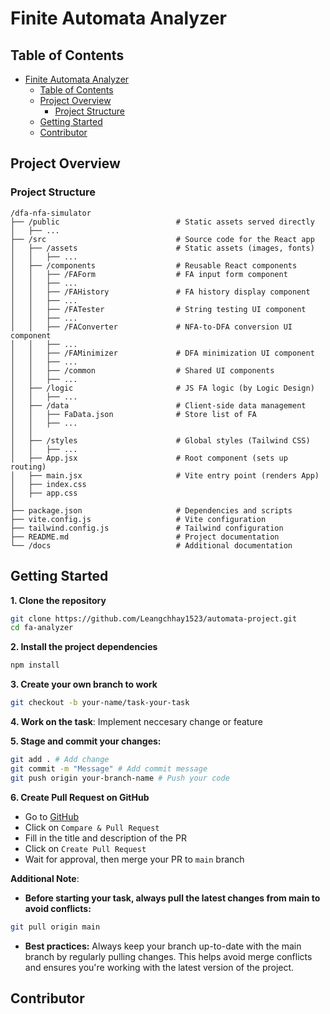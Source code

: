 # Finite Automata Analyzer

## Table of Contents

- [Finite Automata Analyzer](#finite-automata-analyzer)
  - [Table of Contents](#table-of-contents)
  - [Project Overview](#project-overview)
    - [Project Structure](#project-structure)
  - [Getting Started](#getting-started)
  - [Contributor](#contributor)

## Project Overview

### Project Structure

```plaintext
/dfa-nfa-simulator
├── /public                          # Static assets served directly
│   ├── ...
├── /src                             # Source code for the React app
│   ├── /assets                      # Static assets (images, fonts)
│   │   ├── ...
│   ├── /components                  # Reusable React components
│   │   ├── /FAForm                  # FA input form component
│   │   ├── ...
│   │   ├── /FAHistory               # FA history display component
│   │   ├── ...
│   │   ├── /FATester                # String testing UI component
│   │   ├── ...
│   │   ├── /FAConverter             # NFA-to-DFA conversion UI component
│   │   ├── ...
│   │   ├── /FAMinimizer             # DFA minimization UI component
│   │   ├── ...
│   │   ├── /common                  # Shared UI components
│   │   ├── ...
│   ├── /logic                       # JS FA logic (by Logic Design)
│   │   ├── ...
│   ├── /data                        # Client-side data management
│   │   ├── FaData.json              # Store list of FA
│   │   ├── ...
│   │
│   ├── /styles                      # Global styles (Tailwind CSS)
│   │   ├── ...
│   ├── App.jsx                      # Root component (sets up routing)
│   ├── main.jsx                     # Vite entry point (renders App)
│   ├── index.css
│   ├── app.css
│
├── package.json                     # Dependencies and scripts
├── vite.config.js                   # Vite configuration
├── tailwind.config.js               # Tailwind configuration
├── README.md                        # Project documentation
└── /docs                            # Additional documentation
```

## Getting Started

**1. Clone the repository**

```bash
git clone https://github.com/Leangchhay1523/automata-project.git
cd fa-analyzer
```

**2. Install the project dependencies**

```bash
npm install
```

**3. Create your own branch to work**

```bash
git checkout -b your-name/task-your-task
```

**4. Work on the task**: Implement neccesary change or feature

**5. Stage and commit your changes:**

```bash
git add . # Add change
git commit -m "Message" # Add commit message
git push origin your-branch-name # Push your code
```

**6. Create Pull Request on GitHub**

- Go to [GitHub](https://github.com/Leangchhay1523/automata-project.git)
- Click on `Compare & Pull Request`
- Fill in the title and description of the PR
- Click on `Create Pull Request`
- Wait for approval, then merge your PR to `main` branch

**Additional Note**:

- **Before starting your task, always pull the latest changes from main to avoid conflicts:**

```bash
git pull origin main
```

- **Best practices:** Always keep your branch up-to-date with the main branch by regularly pulling changes. This helps avoid merge conflicts and ensures you're working with the latest version of the project.

## Contributor

```

```

```

```
